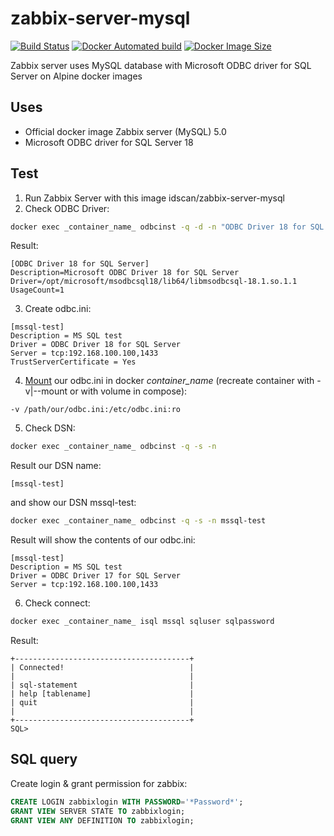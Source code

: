 # zabbix-server-mysql
[![Build Status](https://img.shields.io/docker/cloud/build/idscan/zabbix-server-mysql)](https://hub.docker.com/r/idscan/zabbix-server-mysql)
[![Docker Automated build](https://img.shields.io/docker/cloud/automated/idscan/zabbix-server-mysql)](https://hub.docker.com/r/idscan/zabbix-server-mysql)
[![Docker Image Size](https://img.shields.io/docker/image-size/idscan/zabbix-server-mysql)](https://hub.docker.com/r/idscan/zabbix-server-mysql)

Zabbix server uses MySQL database with Microsoft ODBC driver for SQL Server on Alpine docker images

## Uses

  * Official docker image Zabbix server (MySQL) 5.0
  * Microsoft ODBC driver for SQL Server 18

## Test

 1. Run Zabbix Server with this image idscan/zabbix-server-mysql
 2. Check ODBC Driver:
```bash
docker exec _container_name_ odbcinst -q -d -n "ODBC Driver 18 for SQL Server"
```
Result:
```
[ODBC Driver 18 for SQL Server]
Description=Microsoft ODBC Driver 18 for SQL Server
Driver=/opt/microsoft/msodbcsql18/lib64/libmsodbcsql-18.1.so.1.1
UsageCount=1
```
 3. Create odbc.ini:
```
[mssql-test]
Description = MS SQL test
Driver = ODBC Driver 18 for SQL Server
Server = tcp:192.168.100.100,1433
TrustServerCertificate = Yes
```
 4. [Mount](https://docs.docker.com/storage/bind-mounts/) our odbc.ini in docker _container_name_ (recreate container with -v|--mount or with volume in compose):
```
-v /path/our/odbc.ini:/etc/odbc.ini:ro
```
 5. Check DSN:
```bash
docker exec _container_name_ odbcinst -q -s -n
```
Result our DSN name:
```
[mssql-test]
```
and show our DSN mssql-test:
```bash
docker exec _container_name_ odbcinst -q -s -n mssql-test
```
Result will show the contents of our odbc.ini:
```
[mssql-test]
Description = MS SQL test
Driver = ODBC Driver 17 for SQL Server
Server = tcp:192.168.100.100,1433

```
 6. Check connect:
```bash
docker exec _container_name_ isql mssql sqluser sqlpassword
```
Result:
```
+---------------------------------------+
| Connected!                            |
|                                       |
| sql-statement                         |
| help [tablename]                      |
| quit                                  |
|                                       |
+---------------------------------------+
SQL>
```

## SQL query
Create login & grant permission for zabbix:
```sql
CREATE LOGIN zabbixlogin WITH PASSWORD='*Password*';
GRANT VIEW SERVER STATE TO zabbixlogin;
GRANT VIEW ANY DEFINITION TO zabbixlogin;
```

